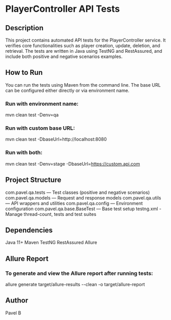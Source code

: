 # PlayerController API Tests

## Description

This project contains automated API tests for the PlayerController service. It verifies core functionalities such as player creation, update, deletion, and retrieval. The tests are written in Java using TestNG and RestAssured, and include both positive and negative scenarios examples.

## How to Run

You can run the tests using Maven from the command line. The base URL can be configured either directly or via environment name.

### Run with environment name:

mvn clean test -Denv=qa

### Run with custom base URL:

mvn clean test -DbaseUrl=http://localhost:8080

### Run with both:

mvn clean test -Denv=stage -DbaseUrl=https://custom.api.com

## Project Structure

com.pavel.qa.tests — Test classes (positive and negative scenarios)
com.pavel.qa.models — Request and response models
com.pavel.qa.utils — API wrappers and utilities
com.pavel.qa.config — Environment configuration
com.pavel.qa.base.BaseTest — Base test setup
testng.xml - Manage thread-count, tests and test suites

## Dependencies

Java 11+
Maven
TestNG
RestAssured
Allure

## Allure Report

### To generate and view the Allure report after running tests:

allure generate target/allure-results --clean -o target/allure-report

## Author

Pavel B